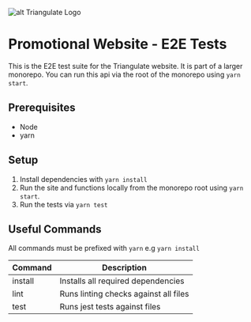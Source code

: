 ![alt Triangulate Logo](https://triangulate-game.netlify.app/img/word-logo_1080.fa33f7ae.png)
# Promotional Website - E2E Tests
This is the E2E test suite for the Triangulate website. It is part of a larger monorepo. You can run this api via the root of the monorepo using `yarn start`. 

## Prerequisites
  - Node
  - yarn

## Setup
1. Install dependencies with `yarn install`
2. Run the site and functions locally from the monorepo root using `yarn start`. 
3. Run the tests via `yarn test`

## Useful Commands
All commands must be prefixed with `yarn` e.g `yarn install`

|Command|Description|
|-------|-----------|
| install | Installs all required dependencies |
| lint | Runs linting checks against all files |
| test | Runs jest tests against files |